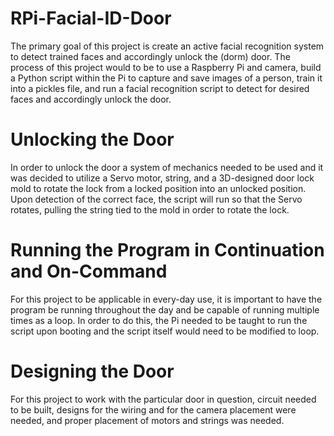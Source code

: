 # RPi-Facial-ID-Door
The primary goal of this project is create an active facial recognition system to detect trained faces and accordingly unlock the (dorm) door. The process of this project would to be to use a Raspberry Pi and camera, build a Python script within the Pi to capture and save images of a person, train it into a pickles file, and run a facial recognition script to detect for desired faces and accordingly unlock the door.
# Unlocking the Door
In order to unlock the door a system of mechanics needed to be used and it was decided to utilize a Servo motor, string, and a 3D-designed door lock mold to rotate the lock from a locked position into an unlocked position. Upon detection of the correct face, the script will run so that the Servo rotates, pulling the string tied to the mold in order to rotate the lock.
# Running the Program in Continuation and On-Command
For this project to be applicable in every-day use, it is important to have the program be running throughout the day and be capable of running multiple times as a loop. In order to do this, the Pi needed to be taught to run the script upon booting and the script itself would need to be modified to loop.
# Designing the Door
For this project to work with the particular door in question, circuit needed to be built, designs for the wiring and for the camera placement were needed, and proper placement of motors and strings was needed. 

